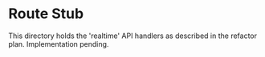 # Route Stub

This directory holds the 'realtime' API handlers as described in the refactor plan. Implementation pending.
